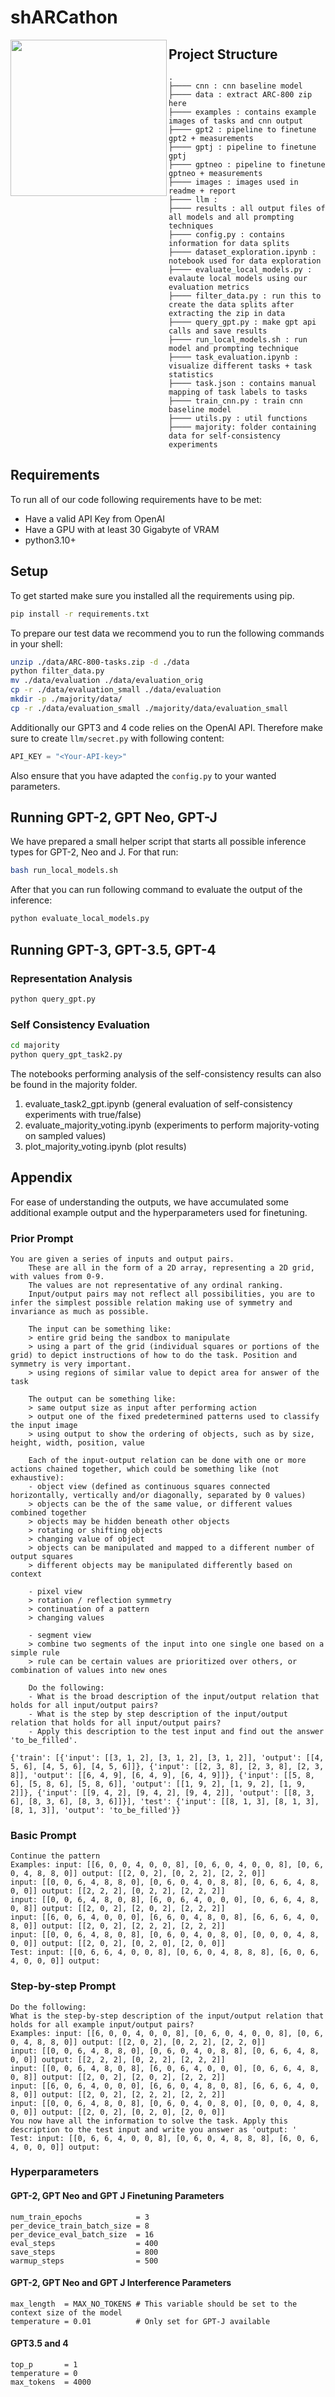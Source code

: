 # shARCathon
<img align="left" src="images/sharcathon.png" width="250" alt="">

## Project Structure

```
.
├──── cnn : cnn baseline model
├──── data : extract ARC-800 zip here
├──── examples : contains example images of tasks and cnn output
├──── gpt2 : pipeline to finetune gpt2 + measurements
├──── gptj : pipeline to finetune gptj
├──── gptneo : pipeline to finetune gptneo + measurements
├──── images : images used in readme + report
├──── llm : 
├──── results : all output files of all models and all prompting techniques
├──── config.py : contains information for data splits
├──── dataset_exploration.ipynb : notebook used for data exploration
├──── evaluate_local_models.py : evalaute local models using our evaluation metrics
├──── filter_data.py : run this to create the data splits after extracting the zip in data
├──── query_gpt.py : make gpt api calls and save results
├──── run_local_models.sh : run model and prompting technique
├──── task_evaluation.ipynb : visualize different tasks + task statistics
├──── task.json : contains manual mapping of task labels to tasks
├──── train_cnn.py : train cnn baseline model
├──── utils.py : util functions
├──── majority: folder containing data for self-consistency experiments
```

## Requirements

To run all of our code following requirements have to be met:
 - Have a valid API Key from OpenAI
 - Have a GPU with at least 30 Gigabyte of VRAM
 - python3.10+

## Setup

To get started make sure you installed all the requirements using pip.
```bash
pip install -r requirements.txt
```

To prepare our test data we recommend you to run the following commands in your shell:
```bash
unzip ./data/ARC-800-tasks.zip -d ./data
python filter_data.py
mv ./data/evaluation ./data/evaluation_orig
cp -r ./data/evaluation_small ./data/evaluation
mkdir -p ./majority/data/
cp -r ./data/evaluation_small ./majority/data/evaluation_small
```

Additionally our GPT3 and 4 code relies on the OpenAI API.
Therefore make sure to create `llm/secret.py` with following content:
```python
API_KEY = "<Your-API-key>"
```

Also ensure that you have adapted the `config.py` to your wanted parameters.

## Running GPT-2, GPT Neo, GPT-J

We have prepared a small helper script that starts all possible inference types for GPT-2, Neo and J.
For that run:
```bash
bash run_local_models.sh
```

After that you can run following command to evaluate the output of the inference:
```bash
python evaluate_local_models.py
```

## Running GPT-3, GPT-3.5, GPT-4

### Representation Analysis
```bash
python query_gpt.py
```

### Self Consistency Evaluation
```bash
cd majority
python query_gpt_task2.py
```
The notebooks performing analysis of the self-consistency results can also be found in the majority folder. 

1. evaluate_task2_gpt.ipynb (general evaluation of self-consistency experiments with true/false)
2. evaluate_majority_voting.ipynb (experiments to perform majority-voting on sampled values)
3. plot_majority_voting.ipynb (plot results)

## Appendix
For ease of understanding the outputs, we have accumulated some additional example output and the hyperparameters used for finetuning.

### Prior Prompt
```
You are given a series of inputs and output pairs. 
    These are all in the form of a 2D array, representing a 2D grid, with values from 0-9. 
    The values are not representative of any ordinal ranking. 
    Input/output pairs may not reflect all possibilities, you are to infer the simplest possible relation making use of symmetry and invariance as much as possible.

    The input can be something like:
    > entire grid being the sandbox to manipulate
    > using a part of the grid (individual squares or portions of the grid) to depict instructions of how to do the task. Position and symmetry is very important.
    > using regions of similar value to depict area for answer of the task

    The output can be something like:
    > same output size as input after performing action
    > output one of the fixed predetermined patterns used to classify the input image
    > using output to show the ordering of objects, such as by size, height, width, position, value

    Each of the input-output relation can be done with one or more actions chained together, which could be something like (not exhaustive):
    - object view (defined as continuous squares connected horizontally, vertically and/or diagonally, separated by 0 values)
    > objects can be the of the same value, or different values combined together
    > objects may be hidden beneath other objects
    > rotating or shifting objects
    > changing value of object
    > objects can be manipulated and mapped to a different number of output squares
    > different objects may be manipulated differently based on context

    - pixel view
    > rotation / reflection symmetry
    > continuation of a pattern
    > changing values

    - segment view
    > combine two segments of the input into one single one based on a simple rule
    > rule can be certain values are prioritized over others, or combination of values into new ones

    Do the following:
    - What is the broad description of the input/output relation that holds for all input/output pairs?
    - What is the step by step description of the input/output relation that holds for all input/output pairs? 
    - Apply this description to the test input and find out the answer 'to_be_filled'.

{'train': [{'input': [[3, 1, 2], [3, 1, 2], [3, 1, 2]], 'output': [[4, 5, 6], [4, 5, 6], [4, 5, 6]]}, {'input': [[2, 3, 8], [2, 3, 8], [2, 3, 8]], 'output': [[6, 4, 9], [6, 4, 9], [6, 4, 9]]}, {'input': [[5, 8, 6], [5, 8, 6], [5, 8, 6]], 'output': [[1, 9, 2], [1, 9, 2], [1, 9, 2]]}, {'input': [[9, 4, 2], [9, 4, 2], [9, 4, 2]], 'output': [[8, 3, 6], [8, 3, 6], [8, 3, 6]]}], 'test': {'input': [[8, 1, 3], [8, 1, 3], [8, 1, 3]], 'output': 'to_be_filled'}}
```

### Basic Prompt
```
Continue the pattern
Examples: input: [[6, 0, 0, 4, 0, 0, 8], [0, 6, 0, 4, 0, 0, 8], [0, 6, 0, 4, 8, 8, 0]] output: [[2, 0, 2], [0, 2, 2], [2, 2, 0]] 
input: [[0, 0, 6, 4, 8, 8, 0], [0, 6, 0, 4, 0, 8, 8], [0, 6, 6, 4, 8, 0, 0]] output: [[2, 2, 2], [0, 2, 2], [2, 2, 2]] 
input: [[0, 0, 6, 4, 8, 0, 8], [6, 0, 6, 4, 0, 0, 0], [0, 6, 6, 4, 8, 0, 8]] output: [[2, 0, 2], [2, 0, 2], [2, 2, 2]] 
input: [[6, 0, 6, 4, 0, 0, 0], [6, 6, 0, 4, 8, 0, 8], [6, 6, 6, 4, 0, 8, 0]] output: [[2, 0, 2], [2, 2, 2], [2, 2, 2]] 
input: [[0, 0, 6, 4, 8, 0, 8], [0, 6, 0, 4, 0, 8, 0], [0, 0, 0, 4, 8, 0, 0]] output: [[2, 0, 2], [0, 2, 0], [2, 0, 0]]
Test: input: [[0, 6, 6, 4, 0, 0, 8], [0, 6, 0, 4, 8, 8, 8], [6, 0, 6, 4, 0, 0, 0]] output:
```


### Step-by-step Prompt
```
Do the following:
What is the step-by-step description of the input/output relation that holds for all example input/output pairs?
Examples: input: [[6, 0, 0, 4, 0, 0, 8], [0, 6, 0, 4, 0, 0, 8], [0, 6, 0, 4, 8, 8, 0]] output: [[2, 0, 2], [0, 2, 2], [2, 2, 0]] 
input: [[0, 0, 6, 4, 8, 8, 0], [0, 6, 0, 4, 0, 8, 8], [0, 6, 6, 4, 8, 0, 0]] output: [[2, 2, 2], [0, 2, 2], [2, 2, 2]] 
input: [[0, 0, 6, 4, 8, 0, 8], [6, 0, 6, 4, 0, 0, 0], [0, 6, 6, 4, 8, 0, 8]] output: [[2, 0, 2], [2, 0, 2], [2, 2, 2]] 
input: [[6, 0, 6, 4, 0, 0, 0], [6, 6, 0, 4, 8, 0, 8], [6, 6, 6, 4, 0, 8, 0]] output: [[2, 0, 2], [2, 2, 2], [2, 2, 2]] 
input: [[0, 0, 6, 4, 8, 0, 8], [0, 6, 0, 4, 0, 8, 0], [0, 0, 0, 4, 8, 0, 0]] output: [[2, 0, 2], [0, 2, 0], [2, 0, 0]] 
You now have all the information to solve the task. Apply this description to the test input and write you answer as 'output: '
Test: input: [[0, 6, 6, 4, 0, 0, 8], [0, 6, 0, 4, 8, 8, 8], [6, 0, 6, 4, 0, 0, 0]] output:
```


### Hyperparameters

#### GPT-2, GPT Neo and GPT J Finetuning Parameters
```
num_train_epochs            = 3
per_device_train_batch_size = 8
per_device_eval_batch_size  = 16
eval_steps                  = 400
save_steps                  = 800
warmup_steps                = 500
```

#### GPT-2, GPT Neo and GPT J Interference Parameters
```
max_length  = MAX_NO_TOKENS # This variable should be set to the context size of the model
temperature = 0.01          # Only set for GPT-J available
```

#### GPT3.5 and 4
```
top_p       = 1
temperature = 0
max_tokens  = 4000
```






